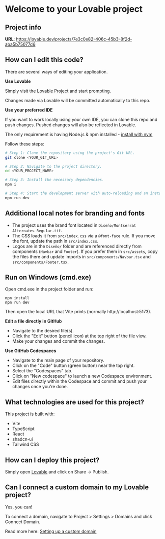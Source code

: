 # Welcome to your Lovable project

## Project info

**URL**: https://lovable.dev/projects/7e3c0e82-406c-45b3-8f2d-aba5b75077d6

## How can I edit this code?

There are several ways of editing your application.

**Use Lovable**

Simply visit the [Lovable Project](https://lovable.dev/projects/7e3c0e82-406c-45b3-8f2d-aba5b75077d6) and start prompting.

Changes made via Lovable will be committed automatically to this repo.

**Use your preferred IDE**

If you want to work locally using your own IDE, you can clone this repo and push changes. Pushed changes will also be reflected in Lovable.

The only requirement is having Node.js & npm installed - [install with nvm](https://github.com/nvm-sh/nvm#installing-and-updating)

Follow these steps:

```sh
# Step 1: Clone the repository using the project's Git URL.
git clone <YOUR_GIT_URL>

# Step 2: Navigate to the project directory.
cd <YOUR_PROJECT_NAME>

# Step 3: Install the necessary dependencies.
npm i

# Step 4: Start the development server with auto-reloading and an instant preview.
npm run dev
```

Additional local notes for branding and fonts
------------------------------------------------

- The project uses the brand font located in `Diseño/Montserrat Alternates Regular.ttf`.
- The CSS loads it from `src/index.css` via a `@font-face` rule. If you move the font, update the path in `src/index.css`.
- Logos are in the `Diseño/` folder and are referenced directly from components (`Navbar` and `Footer`). If you prefer them in `src/assets`, copy the files there and update imports in `src/components/Navbar.tsx` and `src/components/Footer.tsx`.

Run on Windows (cmd.exe)
------------------------

Open cmd.exe in the project folder and run:

```
npm install
npm run dev
```

Then open the local URL that Vite prints (normally http://localhost:5173).

**Edit a file directly in GitHub**

- Navigate to the desired file(s).
- Click the "Edit" button (pencil icon) at the top right of the file view.
- Make your changes and commit the changes.

**Use GitHub Codespaces**

- Navigate to the main page of your repository.
- Click on the "Code" button (green button) near the top right.
- Select the "Codespaces" tab.
- Click on "New codespace" to launch a new Codespace environment.
- Edit files directly within the Codespace and commit and push your changes once you're done.

## What technologies are used for this project?

This project is built with:

- Vite
- TypeScript
- React
- shadcn-ui
- Tailwind CSS

## How can I deploy this project?

Simply open [Lovable](https://lovable.dev/projects/7e3c0e82-406c-45b3-8f2d-aba5b75077d6) and click on Share -> Publish.

## Can I connect a custom domain to my Lovable project?

Yes, you can!

To connect a domain, navigate to Project > Settings > Domains and click Connect Domain.

Read more here: [Setting up a custom domain](https://docs.lovable.dev/features/custom-domain#custom-domain)
